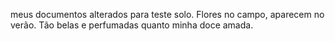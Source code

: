 meus documentos alterados para teste solo.
Flores no campo, aparecem no verão. Tão belas e perfumadas quanto minha doce amada.